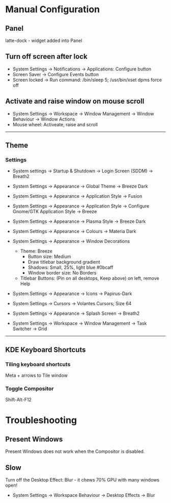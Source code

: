 # Manual Configuration

## Panel

latte-dock - widget added into Panel


## Turn off screen after lock

- System Settings -> Notifications -> Applications: Configure button
- Screen Saver -> Configure Events button
- Screen locked -> Run command: /bin/sleep 5; /usr/bin/xset dpms force off

## Activate and raise window on mouse scroll

- System Settings -> Workspace -> Window Management -> Window Behaviour -> Window Actions
- Mouse wheel:  Activeate, raise and scroll


---
## Theme

### Settings

- System settings -> Startup & Shutdown -> Login Screen (SDDM) -> Breath2

- System Settings -> Appearance -> Global Theme -> Breeze Dark
- System Settings -> Appearance -> Application Style -> Fusion
- System Settings -> Appearance -> Application Style -> Configure Gnome/GTK Application Style -> Breeze
- System Settings -> Appearance -> Plasma Style -> Breeze Dark
- System Settings -> Appearance -> Colours -> Materia Dark

- System Settings -> Appearance -> Window Decorations
  - Theme: Breeze
    - Button size: Medium
    - Draw titlebar background gradient
    - Shadows: Small, 25%, light blue #0bcaff
    - Window border size: No Borders
  - Titlebar Buttons: (Pin on all desktops, Keep above) on left, remove Help

- System Settings -> Appearance -> Icons -> Papirus-Dark

- System Settings -> Cursors -> Volantes Cursors;  Size 64

- System Settings -> Appearance -> Splash Screen -> Breath2

- System Settings -> Workspace -> Window Management -> Task Switcher -> Grid


---
## KDE Keyboard Shortcuts


### Tiling keyboard shortcuts

Meta + arrows to Tile window


### Toggle Compositor
Shift-Alt-F12


# Troubleshooting

## Present Windows
Present Windows does not work when the Compositor is disabled.


## Slow

Turn off the Desktop Effect: Blur - it chews 70% GPU with many windows open!

- System Settings -> Workspace Behaviour -> Desktop Effects -> Blur

